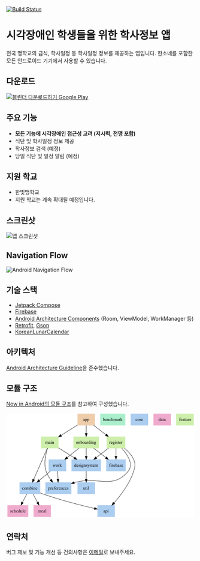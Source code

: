 [![Build Status](https://app.bitrise.io/app/a3b53150cc64506b/status.svg?token=QmWjAPkNDhHShc53zwJzmw&branch=main)](https://app.bitrise.io/app/a3b53150cc64506b)

# 시각장애인 학생들을 위한 학사정보 앱

전국 맹학교의 급식, 학사일정 등 학사일정 정보를 제공하는 앱입니다. 한소네를 포함한 모든 안드로이드 기기에서 사용할 수 있습니다.

## 다운로드

<a href='https://play.google.com/store/apps/details?id=com.practice.hanbitlunch&pcampaignid=pcampaignidMKT-Other-global-all-co-prtnr-py-PartBadge-Mar2515-1'><img alt='블린더 다운로드하기 Google Play' width=250 src='https://play.google.com/intl/ko/badges/static/images/badges/ko_badge_web_generic.png'/></a>

## 주요 기능
* **모든 기능에 시각장애인 접근성 고려 (저시력, 전맹 포함)**
* 식단 및 학사일정 정보 제공
* 학사정보 검색 (예정)
* 당일 식단 및 일정 알림 (예정)

## 지원 학교
* 한빛맹학교
* 지원 학교는 계속 확대될 예정입니다.

## 스크린샷
![앱 스크린샷](https://github.com/blinder-23/blindar-android/assets/45386920/ee6aa816-2f2e-447b-855b-b116b54a9c84)

## Navigation Flow
<img width="1879" alt="Android Navigation Flow" src="https://github.com/blinder-23/blindar-android/assets/45386920/6615312f-11b0-4dba-adc3-ca15a9628844">

## 기술 스택
* [Jetpack Compose](https://developer.android.com/jetpack/compose)
* [Firebase](https://firebase.google.com/?hl=ko)
* [Android Architecture Components](https://developer.android.com/topic/libraries/architecture?hl=ko) (Room, ViewModel, WorkManager 등)
* [Retrofit](https://github.com/square/retrofit), [Gson](https://github.com/google/gson)
* [KoreanLunarCalendar](https://github.com/usingsky/KoreanLunarCalendar)

## 아키텍처
[Android Architecture Guideline](https://developer.android.com/topic/architecture)을 준수했습니다.

## 모듈 구조
[Now in Android의 모듈 구조](https://github.com/android/nowinandroid/blob/main/docs/ModularizationLearningJourney.md)를 참고하여 구성했습니다.

![모듈 구조 이미지](previews/dependency-graph-blindar.png)

## 연락처
버그 제보 및 기능 개선 등 건의사항은 [이메일](mailto:blinder.contact@gmail.com)로 보내주세요.
